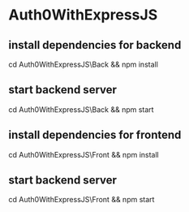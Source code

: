 # Auth0WithExpressJS

## install dependencies for backend
cd Auth0WithExpressJS\Back && npm install

## start backend server
cd Auth0WithExpressJS\Back && npm start

## install dependencies for frontend 
cd Auth0WithExpressJS\Front && npm install

## start backend server
cd Auth0WithExpressJS\Front && npm start
